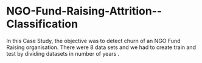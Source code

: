 # NGO-Fund-Raising-Attrition--Classification
In this Case Study, the objective was to detect churn of an NGO Fund Raising organisation. There were 8 data sets  and we had to create train and test by dividing datasets in number of years .
